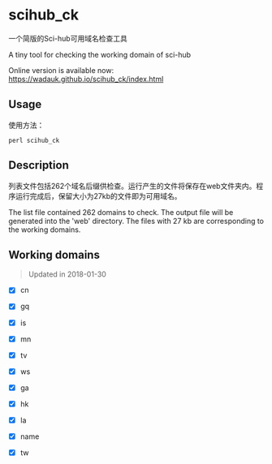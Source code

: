 # scihub_ck

一个简版的Sci-hub可用域名检查工具

A tiny tool for checking the working domain of sci-hub

Online version is available now: https://wadauk.github.io/scihub_ck/index.html


## Usage

使用方法：

`perl scihub_ck`


## Description

列表文件包括262个域名后缀供检查。运行产生的文件将保存在web文件夹内。程序运行完成后，保留大小为27kb的文件即为可用域名。

The list file contained 262 domains to check. The output file will be generated into the 'web' directory. The files with 27 kb are corresponding to the working domains.


## Working domains

> Updated in 2018-01-30

- [x] cn

- [x] gq

- [x] is

- [x] mn

- [x] tv

- [x] ws

- [x] ga

- [x] hk

- [x] la

- [x] name

- [x] tw
